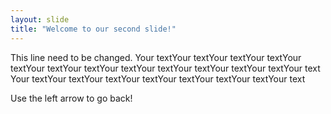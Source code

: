 ```yaml
---
layout: slide
title: "Welcome to our second slide!"
---
```

This line need to be changed.
Your textYour textYour textYour textYour textYour textYour textYour textYour textYour textYour textYour textYour text
Your textYour textYour textYour textYour textYour textYour textYour text


Use the left arrow to go back!
